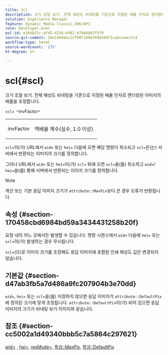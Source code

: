 ```yaml
---
title: scl
description: 크기 조절 보기. 전체 해상도 비네팅을 기준으로 지정된 배율 인자로 렌더링된 이미지의 배율을 조정합니다.
solution: Experience Manager
feature: Dynamic Media Classic,SDK/API
role: Developer,User
exl-id: e36db25c-af45-4256-b982-b7b06b87f5f9
source-git-commit: 3be1d948ac22f907169ef09b509f1cebceaec5c4
workflow-type: tm+mt
source-wordcount: '175'
ht-degree: 1%

---
```


# scl{#scl}

크기 조절 보기. 전체 해상도 비네팅을 기준으로 지정된 배율 인자로 렌더링된 이미지의 배율을 조정합니다.

`scl= *`invFactor`*`

<table id="simpletable_EFE352FA8EF14197B6934783A2883451"> 
 <tr class="strow"> 
  <td class="stentry"> <p><span class="codeph"> <span class="varname"> invFactor</span> </span> </p></td> 
  <td class="stentry"> <p>역배율 계수(실수, 1.0 이상). </p></td> 
 </tr> 
</table>

`scl=`이(가) URL에서 `wid=` 또는 `hei=` 다음에 오면 해당 명령이 취소되고 `scl=`은(는) 서버에서 반환되는 이미지의 크기를 정의합니다.

그러나 URL에서 `wid=` 또는 `hei=`이(가) `scl=` 뒤에 오면 `scl=`을(를) 취소하고 `wid=`/ `hei=`을(를) 통해 서버에서 반환되는 이미지 크기를 정의합니다.

>[!NOTE]
>
>계산 또는 기본 응답 이미지 크기가 `attribute::MaxPix`보다 큰 경우 오류가 반환됩니다.

## 속성 {#section-170458cbd6984bd59a3434431258b20f}

요청 내의 어느 곳에서든 발생할 수 있습니다. 명령 시퀀스에서 `wid=` 다음에 `hei=` 또는 `scl=`이(가) 발생하는 경우 무시됩니다.

`scl=`(으)로 이미지 크기를 조정해도 응답 이미지에 포함된 인쇄 해상도 값은 변경되지 않습니다.

## 기본값 {#section-d47ab3fb5a7d486a9fc207904b3e70dd}

`wid=`, `hei=` 또는 `scl=`을(를) 지정하지 않으면 응답 이미지가 `attribute::DefaultPix`에 정의된 크기에 맞게 조정됩니다. `attribute::DefaultPix`이(가) 비어 있으면 응답 이미지의 크기가 비네팅 보기 이미지와 같습니다.

## 참조 {#section-cc5002a1d49340bbb5c7a5864c297621}

[wid=](../../../../../ir-api/http-protocol/image-rendering-api-ref/c-ir-http-protocol-ref/c-ir-http-protocol-command-reference/r-ir-wid.md#reference-b7e691b0624941168c94b2749ae233ec) , [hei=](../../../../../ir-api/http-protocol/image-rendering-api-ref/c-ir-http-protocol-ref/c-ir-http-protocol-command-reference/r-ir-hei.md#reference-1c08f60365a94417a39867c09cac5478), [resMode=](../../../../../ir-api/http-protocol/image-rendering-api-ref/c-ir-http-protocol-ref/c-ir-http-protocol-command-reference/r-ir-http-resmode.md#reference-851a5b636f8948cfb11456c9b7dab0d3), [특성::MaxPix](../../../../../ir-api/material-cat/image-rendering-api-ref/c-ir-material-catalog/c-ir-attributes-reference/r-ir-maxpix.md#reference-569f186bbc2840a6bd3cffa8ff3e7657), [특성::DefaultPix](../../../../../ir-api/material-cat/image-rendering-api-ref/c-ir-material-catalog/c-ir-attributes-reference/r-ir-defaultpix.md#reference-102c98f9b5d24d2aaaeb756653fb0e6f)
